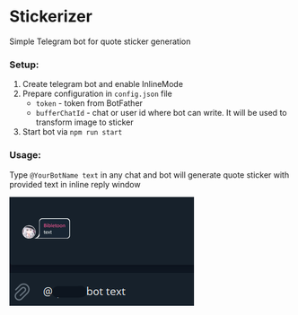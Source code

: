 # Stickerizer

Simple Telegram bot for quote sticker generation

### Setup:

1. Create telegram bot and enable InlineMode
2. Prepare configuration in `config.json` file
   * `token` - token from BotFather
   * `bufferChatId` -  chat or user id where bot can write. It will be used to transform image to sticker
3. Start bot via `npm run start`

### Usage:

Type `@YourBotName text` in any chat and bot will generate quote sticker with provided text in inline reply window

![](docs/usage.png)